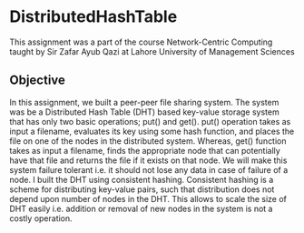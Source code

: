 # DistributedHashTable
This assignment was a part of the course Network-Centric Computing taught by Sir Zafar Ayub Qazi at Lahore University of Management Sciences

## Objective
In this assignment, we built a peer-peer file sharing system. The system was be a Distributed
Hash Table (DHT) based key-value storage system that has only two basic operations; put() and
get(). put() operation takes as input a filename, evaluates its key using some hash function, and
places the file on one of the nodes in the distributed system. Whereas, get() function takes as input a
filename, finds the appropriate node that can potentially have that file and returns the file if it exists
on that node. We will make this system failure tolerant i.e. it should not lose any data in case of
failure of a node.
I built the DHT using consistent hashing. Consistent hashing is a scheme for
distributing key-value pairs, such that distribution does not depend upon number of nodes in the
DHT. This allows to scale the size of DHT easily i.e. addition or removal of new nodes in the system
is not a costly operation.
